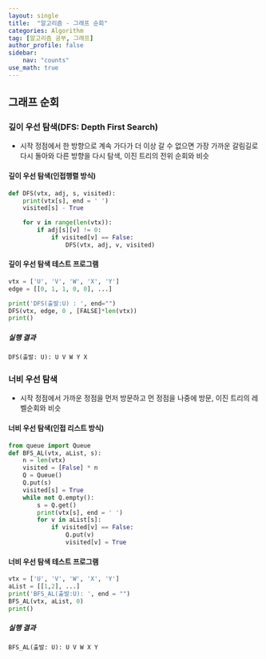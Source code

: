 ```yaml
---
layout: single
title:  "알고리즘 - 그래프 순회"
categories: Algorithm
tag: [알고리즘 공부, 그래프]
author_profile: false
sidebar: 
    nav: "counts"
use_math: true
---
```


## 그래프 순회

### 깊이 우선 탐색(DFS: Depth First Search)

- 시작 정점에서 한 방향으로 계속 가다가 더 이상 갈 수 없으면 가장 가까운
갈림길로 다시 돌아와 다른 방향을 다시 탐색, 이진 트리의 전위 순회와 비슷

#### 깊이 우선 탐색(인접행렬 방식)

```python
def DFS(vtx, adj, s, visited):
    print(vtx[s], end = ' ')
    visited[s] - True

    for v in range(len(vtx)):
        if adj[s][v] != 0:
            if visited[v] == False:
                DFS(vtx, adj, v, visited)
```

#### 깊이 우선 탐색 테스트 프로그램

```python
vtx = ['U', 'V', 'W', 'X', 'Y']
edge = [[0, 1, 1, 0, 0], ...]

print('DFS(출발:U) : ', end="")
DFS(vtx, edge, 0 , [FALSE]*len(vtx))
print()
```
##### 실행 결과
```python
DFS(출발: U): U V W Y X
```

### 너비 우선 탐색

- 시작 정점에서 가까운 정점을 먼저 방문하고 먼 정점을 나중에 방문, 이진 트리의 레벨순회와 비슷

#### 너비 우선 탐색(인접 리스트 방식)

```python
from queue import Queue
def BFS_AL(vtx, aList, s):
    n = len(vtx)
    visited = [False] * n
    Q = Queue()
    Q.put(s)
    visited[s] = True
    while not Q.empty():
        s = Q.get()
        print(vtx[s], end = ' ')
        for v in aList[s]:
            if visited[v] == False:
                Q.put(v)
                visited[v] = True
```

#### 너비 우선 탐색 테스트 프로그램

```python
vtx = ['U', 'V', 'W', 'X', 'Y']
aList = [[1,2], ...]
print('BFS_AL(출발:U): ', end = "")
BFS_AL(vtx, aList, 0)
print()
```

##### 실행 결과
```python
BFS_AL(출발: U): U V W X Y
```
